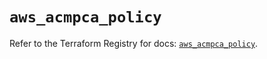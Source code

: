 # `aws_acmpca_policy`

Refer to the Terraform Registry for docs: [`aws_acmpca_policy`](https://registry.terraform.io/providers/hashicorp/aws/5.52.0/docs/resources/acmpca_policy).
